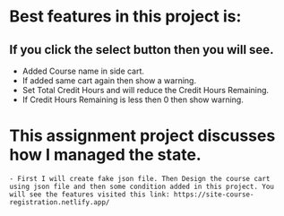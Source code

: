 # Best features in this project is:

## If you click the select button then you will see.

- Added Course name in side cart.
- If added same cart again then show a warning.
- Set Total Credit Hours and will reduce the Credit Hours Remaining.
- If Credit Hours Remaining is less then 0 then show warning.

# This assignment project discusses how I managed the state.

    - First I will create fake json file. Then Design the course cart using json file and then some condition added in this project. You will see the features visited this link: https://site-course-registration.netlify.app/
